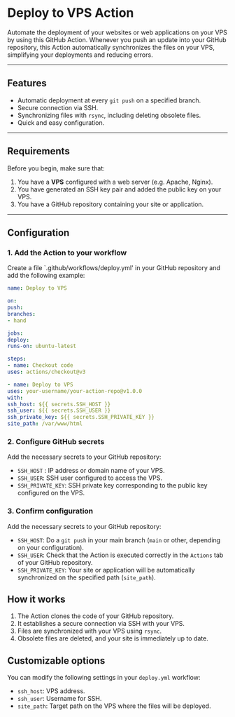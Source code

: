 # Deploy to VPS Action

Automate the deployment of your websites or web applications on your VPS by using this GitHub Action. Whenever you push an update into your GitHub repository, this Action automatically synchronizes the files on your VPS, simplifying your deployments and reducing errors.

---

## **Features**
- Automatic deployment at every `git push` on a specified branch.
- Secure connection via SSH.
- Synchronizing files with `rsync`, including deleting obsolete files.
- Quick and easy configuration.

---

## **Requirements**
Before you begin, make sure that:
1. You have a **VPS** configured with a web server (e.g. Apache, Nginx).
2. You have generated an SSH key pair and added the public key on your VPS.
3. You have a GitHub repository containing your site or application.

---

## **Configuration**

### 1. Add the Action to your workflow
Create a file `.github/workflows/deploy.yml' in your GitHub repository and add the following example:

```yaml
name: Deploy to VPS

on:
push:
branches:
- hand

jobs:
deploy:
runs-on: ubuntu-latest

steps:
- name: Checkout code
uses: actions/checkout@v3

- name: Deploy to VPS
uses: your-username/your-action-repo@v1.0.0
with:
ssh_host: ${{ secrets.SSH_HOST }}
ssh_user: ${{ secrets.SSH_USER }}
ssh_private_key: ${{ secrets.SSH_PRIVATE_KEY }}
site_path: /var/www/html
```

### 2. Configure GitHub secrets

Add the necessary secrets to your GitHub repository:

- `SSH_HOST` : IP address or domain name of your VPS.
- `SSH_USER`: SSH user configured to access the VPS.
- `SSH_PRIVATE_KEY`: SSH private key corresponding to the public key configured on the VPS.

### 3. Confirm configuration

Add the necessary secrets to your GitHub repository:

- `SSH_HOST`: Do a `git push` in your main branch (`main` or other, depending on your configuration).
- `SSH_USER`: Check that the Action is executed correctly in the `Actions` tab of your GitHub repository.
- `SSH_PRIVATE_KEY`: Your site or application will be automatically synchronized on the specified path (`site_path`).

## **How it works**

1. The Action clones the code of your GitHub repository.
2. It establishes a secure connection via SSH with your VPS.
3. Files are synchronized with your VPS using `rsync`.
4. Obsolete files are deleted, and your site is immediately up to date.

## **Customizable options**

You can modify the following settings in your `deploy.yml` workflow:

- `ssh_host`: VPS address.
- `ssh_user`: Username for SSH.
- `site_path`: Target path on the VPS where the files will be deployed.
